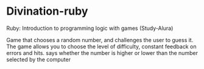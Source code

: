 # Divination-ruby
Ruby: Introduction to programming logic with games (Study-Alura)

Game that chooses a random number, and challenges the user to guess it. The game allows you to choose the level of difficulty, constant feedback on errors and hits. says whether the number is higher or lower than the number selected by the computer
